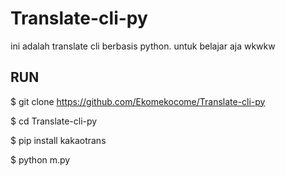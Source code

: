 # Translate-cli-py
ini adalah translate cli berbasis python. untuk belajar aja wkwkw
## RUN
$ git clone https://github.com/Ekomekocome/Translate-cli-py


$ cd Translate-cli-py


$ pip install kakaotrans


$ python m.py
